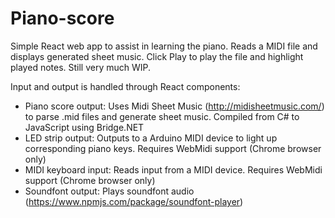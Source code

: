 Piano-score
===========

Simple React web app to assist in learning the piano. Reads a MIDI file and displays generated sheet music. Click Play to play the file and highlight played notes. Still very much WIP.

Input and output is handled through React components:
- Piano score output: Uses Midi Sheet Music (http://midisheetmusic.com/) to parse .mid files and generate sheet music. Compiled from C# to JavaScript using Bridge.NET
- LED strip output: Outputs to a Arduino MIDI device to light up corresponding piano keys. Requires WebMidi support (Chrome browser only)
- MIDI keyboard input: Reads input from a MIDI device. Requires WebMidi support (Chrome browser only)
- Soundfont output: Plays soundfont audio (https://www.npmjs.com/package/soundfont-player)